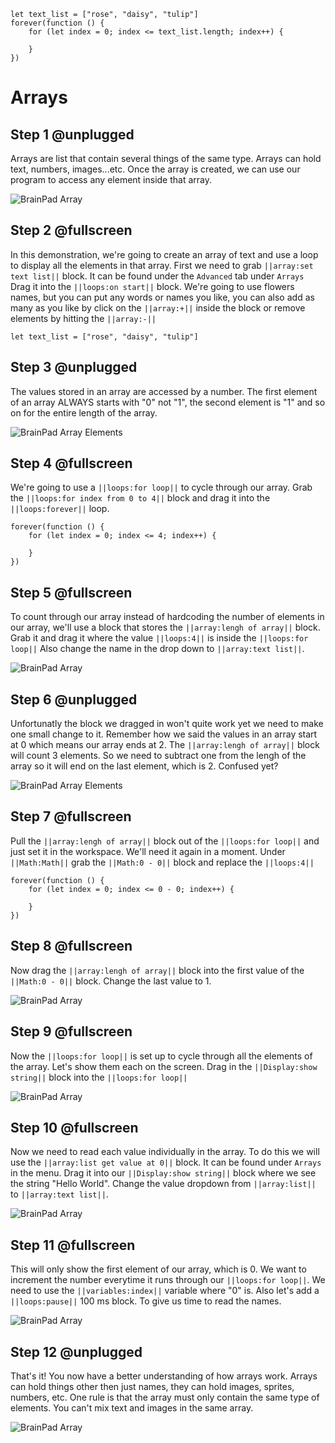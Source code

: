 ```ghost
let text_list = ["rose", "daisy", "tulip"]
forever(function () {
    for (let index = 0; index <= text_list.length; index++) {
    	
    }
})
```

# Arrays

## Step 1 @unplugged

Arrays are list that contain several things of the same type. Arrays can hold text, numbers, images...etc. Once the array is created, we can use our program to access any element inside that array. 

![BrainPad Array](../static/images/array.jpg)

## Step 2 @fullscreen

In this demonstration, we're going to create an array of text and use a loop to display all the elements in that array. First we need to grab ``||array:set text list||`` block. It can be found under the `Advanced` tab under `Arrays`
Drag it into the ``||loops:on start||`` block.  We're going to use flowers names, but you can put any words or names you like, you can also add as many as you like by click on the ``||array:+||`` inside the block
or remove elements by hitting the ``||array:-||``

```blocks
let text_list = ["rose", "daisy", "tulip"]
```
## Step 3 @unplugged

The values stored in an array are accessed by a number. The first element of an array ALWAYS starts with "0" not "1", the second element is "1" and so on for the entire length of the array. 

![BrainPad Array Elements](../static/images/arrayElements.jpg)

## Step 4 @fullscreen

We're going to use a ``||loops:for loop||`` to cycle through our array. Grab the ``||loops:for index from 0 to 4||`` block and drag it into the ``||loops:forever||`` loop. 

```blocks
forever(function () {
    for (let index = 0; index <= 4; index++) {
    	
    }
})
```
## Step 5 @fullscreen
To count through our array instead of hardcoding the number of elements in our array, we'll use a block that stores the ``||array:lengh of array||`` block. Grab it and drag it where the value ``||loops:4||`` is inside the ``||loops:for loop||`` 
Also change the name in the drop down to ``||array:text list||``.

![BrainPad Array](../static/images/arrays.jpg)

## Step 6 @unplugged
Unfortunatly the block we dragged in won't quite work yet we need to make one small change to it. Remember how we said the values in an array start at 0 which means our array ends at 2. The ``||array:lengh of array||`` block 
will count 3 elements. So we need to subtract one from the lengh of the array so it will end on the last element, which is 2. Confused yet?

![BrainPad Array Elements](../static/images/arrayLength.jpg)

## Step 7 @fullscreen
Pull the  ``||array:lengh of array||`` block out of the ``||loops:for loop||`` and just set it in the workspace. We'll need it again in a moment. Under ``||Math:Math||`` grab the ``||Math:0 - 0||`` block and replace the 
``||loops:4||``

```blocks
forever(function () {
    for (let index = 0; index <= 0 - 0; index++) {
    	
    }
})
```

## Step 8 @fullscreen
Now drag the ``||array:lengh of array||`` block into the first value of the ``||Math:0 - 0||`` block. Change the last value to 1. 

![BrainPad Array](../static/images/arrays2.jpg)


## Step 9 @fullscreen
Now the ``||loops:for loop||`` is set up to cycle through all the elements of the array. Let's show them each on the screen. Drag in the ``||Display:show string||`` block into the ``||loops:for loop||``

![BrainPad Array](../static/images/arrays3.jpg)

## Step 10 @fullscreen
Now we need to read each value individually in the array. To do this we will use the ``||array:list get value at 0||`` block. It can be found under `Arrays` in the menu. Drag it into our ``||Display:show string||`` block
where we see the string "Hello World". Change the value dropdown from ``||array:list||`` to ``||array:text list||``. 

![BrainPad Array](../static/images/arrays4.jpg)

## Step 11 @fullscreen
This will only show the first element of our array, which is 0. We want to increment the number everytime it runs through our ``||loops:for loop||``. We need to use the ``||variables:index||`` variable where
"0" is. Also let's add a ``||loops:pause||`` 100 ms block. To give us time to read the names. 

![BrainPad Array](../static/images/arrays5.jpg)

## Step 12 @unplugged
That's it! You now have a better understanding of how arrays work. Arrays can hold things other then just names, they can hold images, sprites, numbers, etc. One rule is that the array must only contain
the same type of elements. You can't mix text and images in the same array. 

![BrainPad Array](../static/images/array.jpg)